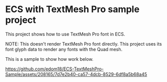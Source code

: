 # ECS with TextMesh Pro sample project

This project shows how to use TextMesh Pro font in ECS.

NOTE: This doesn't render TextMesh Pro font directly. This project uses its font glyph data to render any fonts with the Quad mesh.

This is a sample to show how work below.

https://github.com/edom18/ECS-TextMeshPro-Sample/assets/208165/7d7e2b40-ca57-4dcb-8529-6df8a5b68a45

